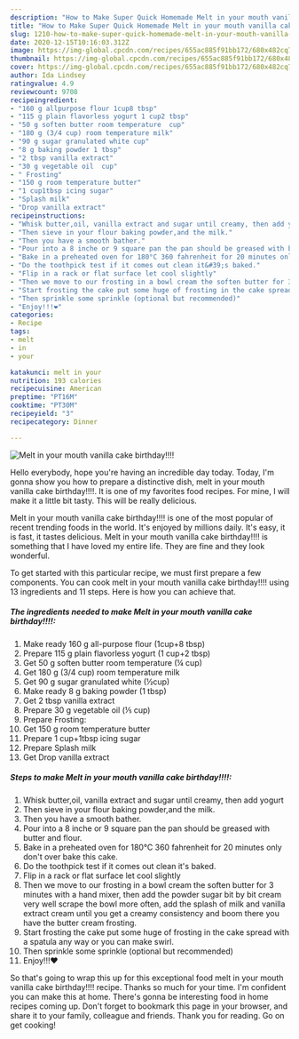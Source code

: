 ```yaml
---
description: "How to Make Super Quick Homemade Melt in your mouth vanilla cake birthday!!!!"
title: "How to Make Super Quick Homemade Melt in your mouth vanilla cake birthday!!!!"
slug: 1210-how-to-make-super-quick-homemade-melt-in-your-mouth-vanilla-cake-birthday
date: 2020-12-15T10:16:03.312Z
image: https://img-global.cpcdn.com/recipes/655ac885f91bb172/680x482cq70/melt-in-your-mouth-vanilla-cake-birthday-recipe-main-photo.jpg
thumbnail: https://img-global.cpcdn.com/recipes/655ac885f91bb172/680x482cq70/melt-in-your-mouth-vanilla-cake-birthday-recipe-main-photo.jpg
cover: https://img-global.cpcdn.com/recipes/655ac885f91bb172/680x482cq70/melt-in-your-mouth-vanilla-cake-birthday-recipe-main-photo.jpg
author: Ida Lindsey
ratingvalue: 4.9
reviewcount: 9708
recipeingredient:
- "160 g allpurpose flour 1cup8 tbsp"
- "115 g plain flavorless yogurt 1 cup2 tbsp"
- "50 g soften butter room temperature  cup"
- "180 g (3/4 cup) room temperature milk"
- "90 g sugar granulated white cup"
- "8 g baking powder 1 tbsp"
- "2 tbsp vanilla extract"
- "30 g vegetable oil  cup"
- " Frosting"
- "150 g room temperature butter"
- "1 cup1tbsp icing sugar"
- "Splash milk"
- "Drop vanilla extract"
recipeinstructions:
- "Whisk butter,oil, vanilla extract and sugar until creamy, then add yogurt"
- "Then sieve in your flour baking powder,and the milk."
- "Then you have a smooth bather."
- "Pour into a 8 inche or 9 square pan the pan should be greased with butter and flour."
- "Bake in a preheated oven for 180°C 360 fahrenheit for 20 minutes only don&#39;t over bake this cake."
- "Do the toothpick test if it comes out clean it&#39;s baked."
- "Flip in a rack or flat surface let cool slightly"
- "Then we move to our frosting in a bowl cream the soften butter for 3 minutes with a hand mixer, then add the powder sugar bit by bit cream very well scrape the bowl more often, add the splash of milk and vanilla extract cream until you get a creamy consistency and boom there you have the butter cream frosting."
- "Start frosting the cake put some huge of frosting in the cake spread with a spatula any way or you can make swirl."
- "Then sprinkle some sprinkle (optional but recommended)"
- "Enjoy!!!❤️"
categories:
- Recipe
tags:
- melt
- in
- your

katakunci: melt in your 
nutrition: 193 calories
recipecuisine: American
preptime: "PT16M"
cooktime: "PT30M"
recipeyield: "3"
recipecategory: Dinner

---
```



![Melt in your mouth vanilla cake birthday!!!!](https://img-global.cpcdn.com/recipes/655ac885f91bb172/680x482cq70/melt-in-your-mouth-vanilla-cake-birthday-recipe-main-photo.jpg)

Hello everybody, hope you're having an incredible day today. Today, I'm gonna show you how to prepare a distinctive dish, melt in your mouth vanilla cake birthday!!!!. It is one of my favorites food recipes. For mine, I will make it a little bit tasty. This will be really delicious.

Melt in your mouth vanilla cake birthday!!!! is one of the most popular of recent trending foods in the world. It's enjoyed by millions daily. It's easy, it is fast, it tastes delicious. Melt in your mouth vanilla cake birthday!!!! is something that I have loved my entire life. They are fine and they look wonderful.




To get started with this particular recipe, we must first prepare a few components. You can cook melt in your mouth vanilla cake birthday!!!! using 13 ingredients and 11 steps. Here is how you can achieve that.

<!--inarticleads1-->

##### The ingredients needed to make Melt in your mouth vanilla cake birthday!!!!:

1. Make ready 160 g all-purpose flour (1cup+8 tbsp)
1. Prepare 115 g plain flavorless yogurt (1 cup+2 tbsp)
1. Get 50 g soften butter room temperature (¼ cup)
1. Get 180 g (3/4 cup) room temperature milk
1. Get 90 g sugar granulated white (½cup)
1. Make ready 8 g baking powder (1 tbsp)
1. Get 2 tbsp vanilla extract
1. Prepare 30 g vegetable oil (⅕ cup)
1. Prepare  Frosting:
1. Get 150 g room temperature butter
1. Prepare 1 cup+1tbsp icing sugar
1. Prepare Splash milk
1. Get Drop vanilla extract




<!--inarticleads2-->

##### Steps to make Melt in your mouth vanilla cake birthday!!!!:

1. Whisk butter,oil, vanilla extract and sugar until creamy, then add yogurt
1. Then sieve in your flour baking powder,and the milk.
1. Then you have a smooth bather.
1. Pour into a 8 inche or 9 square pan the pan should be greased with butter and flour.
1. Bake in a preheated oven for 180°C 360 fahrenheit for 20 minutes only don&#39;t over bake this cake.
1. Do the toothpick test if it comes out clean it&#39;s baked.
1. Flip in a rack or flat surface let cool slightly
1. Then we move to our frosting in a bowl cream the soften butter for 3 minutes with a hand mixer, then add the powder sugar bit by bit cream very well scrape the bowl more often, add the splash of milk and vanilla extract cream until you get a creamy consistency and boom there you have the butter cream frosting.
1. Start frosting the cake put some huge of frosting in the cake spread with a spatula any way or you can make swirl.
1. Then sprinkle some sprinkle (optional but recommended)
1. Enjoy!!!❤️




So that's going to wrap this up for this exceptional food melt in your mouth vanilla cake birthday!!!! recipe. Thanks so much for your time. I'm confident you can make this at home. There's gonna be interesting food in home recipes coming up. Don't forget to bookmark this page in your browser, and share it to your family, colleague and friends. Thank you for reading. Go on get cooking!
